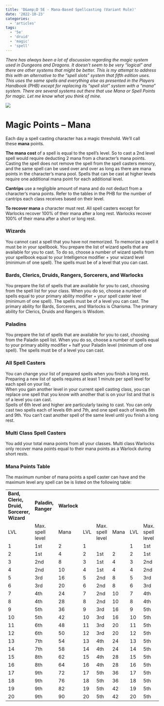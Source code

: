 ```yaml
---
title: 'D&amp;D 5E - Mana-Based Spellcasting (Variant Rule)'
date: '2022-10-23'
categories:
  - 'articles'
tags:
  - '5e'
  - 'druid'
  - 'magic'
  - 'spell'
---
```


_There has always been a lot of discussion regarding the magic system used in Dungeons and Dragons. It doesn’t seem to be very “logical” and there are other systems that might be better. This is my attempt to address this with an alternative to the “spell slots” system that fifth edition uses. This uses the same spells and everything else as presented in the Players Handbook (PHB) except for replacing its “spell slot” system with a “mana” system. There are several systems out there that use Mana or Spell Points for magic. Let me know what you think of mine._

![](https://olddungeonmaster.files.wordpress.com/2017/04/magic.jpg?w=630)

# Magic Points – Mana

Each day a spell casting character has a magic threshold. We’ll call these **mana** points.

**The mana cost** of a spell is equal to the spell’s level. So to cast a 2nd level spell would require deducting 2 mana from a character’s mana points. Casting the spell does not remove the spell from the spell casters memory, and the same spell can be used over and over as long as there are mana points in the character’s mana pool. Spells that can be cast at higher levels require one additional mana point for each additional level.

**Cantrips** use a negligible amount of mana and do not deduct from a character’s mana points. Refer to the tables in the PHB for the number of cantrips each class receives based on their level.

**To recover mana** a character must rest. All spell casters except for Warlocks recover 100% of their mana after a long rest. Warlocks recover 100% of their mana after a short or long rest.

### Wizards

You cannot cast a spell that you have not memorized. To memorize a spell it must be in your spellbook. You prepare the list of wizard spells that are available for you to cast. To do so, choose a number of wizard spells from your spellbook equal to your Intelligence modifier + your wizard level (minimum of one spell). The spells must be of a level that you can cast.

### Bards, Clerics, Druids, Rangers, Sorcerers, and Warlocks

You prepare the list of spells that are available for you to cast, choosing from the spell list for your class. When you do so, choose a number of spells equal to your primary ability modifier + your spell caster level (minimum of one spell). The spells must be of a level you can cast. The primary ability for Bards, Sorcerers, and Warlocks is Charisma. The primary ability for Clerics, Druids and Rangers is Wisdom.

### Paladins

You prepare the list of spells that are available for you to cast, choosing from the Paladin spell list. When you do so, choose a number of spells equal to your primary ability modifier + half your Paladin level (minimum of one spell). The spells must be of a level you can cast.

### All Spell Casters

You can change your list of prepared spells when you finish a long rest. Preparing a new list of spells requires at least 1 minute per spell level for each spell on your list.  
When you gain another level in your current spell casting class, you can replace one spell that you know with another that is on your list and that is of a level you can cast.  
Spells of 6th level and higher are particularly taxing to cast. You can only cast two spells each of levels 6th and 7th, and one spell each of levels 8th and 9th. You can’t cast another spell of the same level until you finish a long rest.

### Multi Class Spell Casters

You add your total mana points from all your classes. Multi class Warlocks only recover mana points equal to their mana points as a Warlock during short rests.

### Mana Points Table

The maximum number of mana points a spell caster can have and the maximum level any spell can be is listed on the following table:

<table><tbody><tr><td><strong>Bard, Cleric, Druid, Sorcerer, Wizard</strong></td><td><strong>Paladin, Ranger</strong></td><td><strong>Warlock</strong></td></tr><tr><td>LVL</td><td>Max. spell level</td><td>Mana</td><td>LVL</td><td>Max. spell level</td><td>Mana</td><td>LVL</td><td>Max. spell level</td><td>Mana</td></tr><tr><td>1</td><td>1st</td><td>2</td><td>1</td><td></td><td></td><td>1</td><td>1st</td><td>1</td></tr><tr><td>2</td><td>1st</td><td>4</td><td>2</td><td>1st</td><td>2</td><td>2</td><td>1st</td><td>2</td></tr><tr><td>3</td><td>2nd</td><td>8</td><td>3</td><td>1st</td><td>4</td><td>3</td><td>2nd</td><td>4</td></tr><tr><td>4</td><td>2nd</td><td>10</td><td>4</td><td>1st</td><td>4</td><td>4</td><td>2nd</td><td>4</td></tr><tr><td>5</td><td>3rd</td><td>16</td><td>5</td><td>2nd</td><td>8</td><td>5</td><td>3rd</td><td>6</td></tr><tr><td>6</td><td>3rd</td><td>20</td><td>6</td><td>2nd</td><td>8</td><td>6</td><td>3rd</td><td>6</td></tr><tr><td>7</td><td>4th</td><td>24</td><td>7</td><td>2nd</td><td>10</td><td>7</td><td>4th</td><td>8</td></tr><tr><td>8</td><td>4th</td><td>28</td><td>8</td><td>2nd</td><td>10</td><td>8</td><td>4th</td><td>8</td></tr><tr><td>9</td><td>5th</td><td>36</td><td>9</td><td>3rd</td><td>16</td><td>9</td><td>5th</td><td>10</td></tr><tr><td>10</td><td>5th</td><td>42</td><td>10</td><td>3rd</td><td>16</td><td>10</td><td>5th</td><td>10</td></tr><tr><td>11</td><td>6th</td><td>48</td><td>11</td><td>3rd</td><td>20</td><td>11</td><td>5th</td><td>15</td></tr><tr><td>12</td><td>6th</td><td>50</td><td>12</td><td>3rd</td><td>20</td><td>12</td><td>5th</td><td>15</td></tr><tr><td>13</td><td>7th</td><td>54</td><td>13</td><td>4th</td><td>24</td><td>13</td><td>5th</td><td>15</td></tr><tr><td>14</td><td>7th</td><td>58</td><td>14</td><td>4th</td><td>24</td><td>14</td><td>5th</td><td>15</td></tr><tr><td>15</td><td>8th</td><td>62</td><td>15</td><td>4th</td><td>28</td><td>15</td><td>5th</td><td>15</td></tr><tr><td>16</td><td>8th</td><td>64</td><td>16</td><td>4th</td><td>28</td><td>16</td><td>5th</td><td>15</td></tr><tr><td>17</td><td>9th</td><td>72</td><td>17</td><td>5th</td><td>36</td><td>17</td><td>5th</td><td>20</td></tr><tr><td>18</td><td>9th</td><td>76</td><td>18</td><td>5th</td><td>36</td><td>18</td><td>5th</td><td>20</td></tr><tr><td>19</td><td>9th</td><td>82</td><td>19</td><td>5th</td><td>42</td><td>19</td><td>5th</td><td>20</td></tr><tr><td>20</td><td>9th</td><td>90</td><td>20</td><td>5th</td><td>42</td><td>20</td><td>5th</td><td>20</td></tr></tbody></table>
